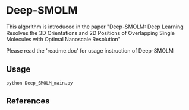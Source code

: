 # Deep-SMOLM

This algorithm is introduced in the paper "Deep-SMOLM: Deep Learning Resolves the 3D Orientations and 2D Positions of Overlapping Single Molecules with Optimal Nanoscale Resolution"

Please read the 'readme.doc' for usage instruction of Deep-SMOLM

## Usage

```
python Deep_SMOLM_main.py 
```

## References
